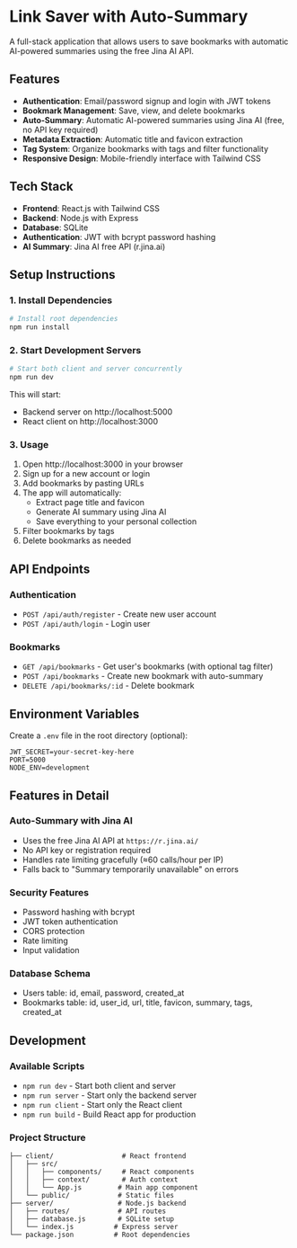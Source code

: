 # Link Saver with Auto-Summary

A full-stack application that allows users to save bookmarks with automatic AI-powered summaries using the free Jina AI API.

## Features

- **Authentication**: Email/password signup and login with JWT tokens
- **Bookmark Management**: Save, view, and delete bookmarks
- **Auto-Summary**: Automatic AI-powered summaries using Jina AI (free, no API key required)
- **Metadata Extraction**: Automatic title and favicon extraction
- **Tag System**: Organize bookmarks with tags and filter functionality
- **Responsive Design**: Mobile-friendly interface with Tailwind CSS

## Tech Stack

- **Frontend**: React.js with Tailwind CSS
- **Backend**: Node.js with Express
- **Database**: SQLite
- **Authentication**: JWT with bcrypt password hashing
- **AI Summary**: Jina AI free API (r.jina.ai)

## Setup Instructions

### 1. Install Dependencies

```bash
# Install root dependencies
npm run install
```

### 2. Start Development Servers

```bash
# Start both client and server concurrently
npm run dev
```

This will start:
- Backend server on http://localhost:5000
- React client on http://localhost:3000

### 3. Usage

1. Open http://localhost:3000 in your browser
2. Sign up for a new account or login
3. Add bookmarks by pasting URLs
4. The app will automatically:
   - Extract page title and favicon
   - Generate AI summary using Jina AI
   - Save everything to your personal collection
5. Filter bookmarks by tags
6. Delete bookmarks as needed

## API Endpoints

### Authentication
- `POST /api/auth/register` - Create new user account
- `POST /api/auth/login` - Login user

### Bookmarks
- `GET /api/bookmarks` - Get user's bookmarks (with optional tag filter)
- `POST /api/bookmarks` - Create new bookmark with auto-summary
- `DELETE /api/bookmarks/:id` - Delete bookmark

## Environment Variables

Create a `.env` file in the root directory (optional):

```
JWT_SECRET=your-secret-key-here
PORT=5000
NODE_ENV=development
```

## Features in Detail

### Auto-Summary with Jina AI
- Uses the free Jina AI API at `https://r.jina.ai/`
- No API key or registration required
- Handles rate limiting gracefully (≈60 calls/hour per IP)
- Falls back to "Summary temporarily unavailable" on errors

### Security Features
- Password hashing with bcrypt
- JWT token authentication
- CORS protection
- Rate limiting
- Input validation

### Database Schema
- Users table: id, email, password, created_at
- Bookmarks table: id, user_id, url, title, favicon, summary, tags, created_at

## Development

### Available Scripts

- `npm run dev` - Start both client and server
- `npm run server` - Start only the backend server
- `npm run client` - Start only the React client
- `npm run build` - Build React app for production

### Project Structure

```
├── client/                 # React frontend
│   ├── src/
│   │   ├── components/     # React components
│   │   ├── context/        # Auth context
│   │   └── App.js         # Main app component
│   └── public/            # Static files
├── server/                # Node.js backend
│   ├── routes/            # API routes
│   ├── database.js        # SQLite setup
│   └── index.js          # Express server
└── package.json          # Root dependencies
```
